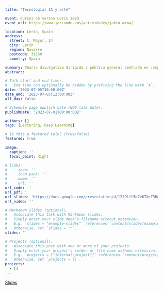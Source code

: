 ```yaml
---
title: "Tecnologías IA y arte"

event: Cursos de verano Lerín 2023
event_url: https://www.jakiunde.eus/actividades/jakin-mina/

location: Lerín, Spain
address:
  street: C. Mayor, 24
  city: Lerín
  region: Navarre
  postcode: 31260
  country: Spain

summary: Charla divulgativa dirigida a público general centrada en compartir herramientas de Inteligencia Artificial aplicables en distintas etapas del proceso artístico. Aunque el principal foco de la charla se centra en la IA generativa, tan de moda actualmente, veremos que el campo de la IA es mucho más amplio y nos ofrece herramientas de todo tipo.
abstract: 

# Talk start and end times.
#   End time can optionally be hidden by prefixing the line with `#`.
date: '2023-07-05T10:00:00Z'
date_end: '2023-07-05T12:00:00Z'
all_day: false

# Schedule page publish date (NOT talk date).
publishDate: '2023-07-01T00:00:00Z'

authors: []
tags: [Lecturing, Deep Learning]

# Is this a featured talk? (true/false)
featured: true

image:
  caption: ''
  focal_point: Right

# links:
#   - icon: ''
#     icon_pack: ''
#     name: ''
#     url: ''
url_code: ''
url_pdf: ''
url_slides: 'https://docs.google.com/presentation/d/1Zl9lfl5d7vDTXnZBB8vM9yVRBsLvAWjN/edit?usp=sharing&ouid=113431220914915807192&rtpof=true&sd=true'
url_video: ''

# Markdown Slides (optional).
#   Associate this talk with Markdown slides.
#   Simply enter your slide deck's filename without extension.
#   E.g. `slides = "example-slides"` references `content/slides/example-slides.md`.
#   Otherwise, set `slides = ""`.
slides: ''

# Projects (optional).
#   Associate this post with one or more of your projects.
#   Simply enter your project's folder or file name without extension.
#   E.g. `projects = ["internal-project"]` references `content/project/deep-learning/index.md`.
#   Otherwise, set `projects = []`.
projects:
  - []
---
```


[Slides](https://docs.google.com/presentation/d/1Zl9lfl5d7vDTXnZBB8vM9yVRBsLvAWjN/edit?usp=sharing&ouid=113431220914915807192&rtpof=true&sd=true)

